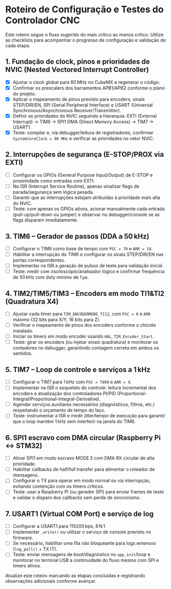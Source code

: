 # Roteiro de Configuração e Testes do Controlador CNC

Este roteiro segue o fluxo sugerido do mais crítico ao menos crítico. Utilize as checklists para acompanhar o progresso de configuração e validação de cada etapa.

## 1. Fundação de clock, pinos e prioridades de NVIC (Nested Vectored Interrupt Controller)
- [x] Ajustar o clock global para 80 MHz no CubeMX e regenerar o código.
- [x] Confirmar os prescalers dos barramentos APB1/APB2 conforme o plano do projeto.
- [x] Aplicar o mapeamento de pinos previsto para encoders, sinais STEP/DIR/EN, SPI (Serial Peripheral Interface) e USART (Universal Synchronous/Asynchronous Receiver/Transmitter).
- [x] Definir as prioridades do NVIC seguindo a hierarquia: EXTI (External Interrupt) → TIM6 → SPI1 DMA (Direct Memory Access) → TIM7 → USART1.
- [x] Teste: compilar e, via debugger/leitura de registradores, confirmar `SystemCoreClock = 80 MHz` e verificar as prioridades no vetor NVIC.

## 2. Interrupções de segurança (E-STOP/PROX via EXTI)
- [ ] Configurar os GPIOs (General Purpose Input/Output) de E-STOP e proximidade como entradas com EXTI.
- [ ] Na ISR (Interrupt Service Routine), apenas sinalizar flags de parada/segurança sem lógica pesada.
- [ ] Garantir que as interrupções estejam atribuídas à prioridade mais alta do NVIC.
- [ ] Teste: com apenas os GPIOs ativos, acionar manualmente cada entrada (pull-up/pull-down ou jumper) e observar no debugger/console se as flags disparam imediatamente.

## 3. TIM6 – Gerador de passos (DDA a 50 kHz)
- [ ] Configurar o TIM6 como base de tempo com `PSC = 79` e `ARR = 19`.
- [ ] Habilitar a interrupção do TIM6 e configurar os sinais STEP/DIR/EN nas portas correspondentes.
- [ ] Implementar na ISR a geração de pulsos de teste para validação inicial.
- [ ] Teste: medir com osciloscópio/analisador lógico e confirmar frequência de 50 kHz com duty mínimo de 1 µs.

## 4. TIM2/TIM5/TIM3 – Encoders em modo TI1&TI2 (Quadratura X4)
- [ ] Ajustar cada timer para `TIM_ENCODERMODE_TI12`, com `PSC = 0` e `ARR` máximo (32 bits para X/Y, 16 bits para Z).
- [ ] Verificar o mapeamento de pinos dos encoders conforme o chicote instalado.
- [ ] Iniciar os timers em modo encoder usando `HAL_TIM_Encoder_Start`.
- [ ] Teste: girar os encoders (ou injetar sinais quadratura) e monitorar os contadores no debugger, garantindo contagem correta em ambos os sentidos.

## 5. TIM7 – Loop de controle e serviços a 1 kHz
- [ ] Configurar o TIM7 para 1 kHz com `PSC = 7999` e `ARR = 9`.
- [ ] Implementar na ISR o esqueleto do controle: leitura incremental dos encoders e atualização dos controladores PI/PID (Proportional-Integral/Proportional-Integral-Derivative).
- [ ] Agendar serviços auxiliares necessários (diagnósticos, filtros, etc.) respeitando o orçamento de tempo do laço.
- [ ] Teste: instrumentar a ISR e medir jitter/tempo de execução para garantir que o loop mantém 1 kHz sem interferir na janela do TIM6.

## 6. SPI1 escravo com DMA circular (Raspberry Pi ↔ STM32)
- [ ] Ativar SPI1 em modo escravo MODE 3 com DMA RX circular de alta prioridade.
- [ ] Habilitar callbacks de half/full transfer para alimentar o roteador de mensagens.
- [ ] Configurar o TX para operar em modo normal ou via interrupção, evitando contenção com os timers críticos.
- [ ] Teste: usar a Raspberry Pi (ou gerador SPI) para enviar frames de teste e validar o disparo dos callbacks sem perda de sincronismo.

## 7. USART1 (Virtual COM Port) e serviço de log
- [ ] Configurar a USART1 para 115200 bps, 8 N 1.
- [ ] Implementar `_write()` ou utilizar o serviço de console previsto no firmware.
- [ ] Se necessário, habilitar uma fila não bloqueante para logs extensos (`log_poll()` + TX IT).
- [ ] Teste: enviar mensagens de boot/diagnóstico no `app_init`/loop e monitorar no terminal USB a continuidade do fluxo mesmo com SPI e timers ativos.

Atualize este roteiro marcando as etapas concluídas e registrando observações adicionais conforme avançar.
